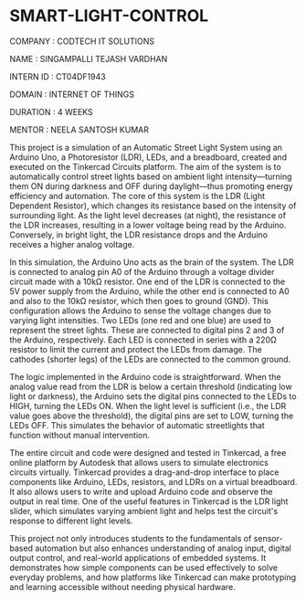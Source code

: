 # SMART-LIGHT-CONTROL
COMPANY : CODTECH IT SOLUTIONS

NAME : SINGAMPALLI TEJASH VARDHAN 

INTERN ID : CT04DF1943

DOMAIN : INTERNET OF THINGS

DURATION : 4 WEEKS

MENTOR : NEELA SANTOSH KUMAR

This project is a simulation of an Automatic Street Light System using an Arduino Uno, a Photoresistor (LDR), LEDs, and a breadboard, created and executed on the Tinkercad Circuits platform. The aim of the system is to automatically control street lights based on ambient light intensity—turning them ON during darkness and OFF during daylight—thus promoting energy efficiency and automation. The core of this system is the LDR (Light Dependent Resistor), which changes its resistance based on the intensity of surrounding light. As the light level decreases (at night), the resistance of the LDR increases, resulting in a lower voltage being read by the Arduino. Conversely, in bright light, the LDR resistance drops and the Arduino receives a higher analog voltage.

In this simulation, the Arduino Uno acts as the brain of the system. The LDR is connected to analog pin A0 of the Arduino through a voltage divider circuit made with a 10kΩ resistor. One end of the LDR is connected to the 5V power supply from the Arduino, while the other end is connected to A0 and also to the 10kΩ resistor, which then goes to ground (GND). This configuration allows the Arduino to sense the voltage changes due to varying light intensities. Two LEDs (one red and one blue) are used to represent the street lights. These are connected to digital pins 2 and 3 of the Arduino, respectively. Each LED is connected in series with a 220Ω resistor to limit the current and protect the LEDs from damage. The cathodes (shorter legs) of the LEDs are connected to the common ground.

The logic implemented in the Arduino code is straightforward. When the analog value read from the LDR is below a certain threshold (indicating low light or darkness), the Arduino sets the digital pins connected to the LEDs to HIGH, turning the LEDs ON. When the light level is sufficient (i.e., the LDR value goes above the threshold), the digital pins are set to LOW, turning the LEDs OFF. This simulates the behavior of automatic streetlights that function without manual intervention.

The entire circuit and code were designed and tested in Tinkercad, a free online platform by Autodesk that allows users to simulate electronics circuits virtually. Tinkercad provides a drag-and-drop interface to place components like Arduino, LEDs, resistors, and LDRs on a virtual breadboard. It also allows users to write and upload Arduino code and observe the output in real time. One of the useful features in Tinkercad is the LDR light slider, which simulates varying ambient light and helps test the circuit's response to different light levels.

This project not only introduces students to the fundamentals of sensor-based automation but also enhances understanding of analog input, digital output control, and real-world applications of embedded systems. It demonstrates how simple components can be used effectively to solve everyday problems, and how platforms like Tinkercad can make prototyping and learning accessible without needing physical hardware.

